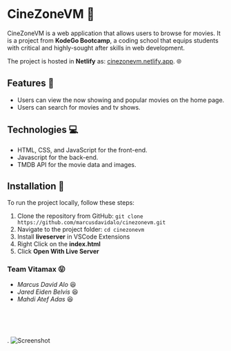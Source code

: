 # CineZoneVM :movie_camera:

CineZoneVM is a web application that allows users to browse for movies. It is a project from **KodeGo Bootcamp**, a coding school that equips students with critical and highly-sought after skills in web development.

The project is hosted in **Netlify** as: [cinezonevm.netlify.app](https://cinezonevm.netlify.app/). :globe_with_meridians:

## Features :page_with_curl:

- Users can view the now showing and popular movies on the home page.
- Users can search for movies and tv shows.

## Technologies :computer:

- HTML, CSS, and JavaScript for the front-end.
- Javascript for the back-end.
- TMDB API for the movie data and images.

## Installation :arrow_down_small:

To run the project locally, follow these steps:

1. Clone the repository from GitHub: `git clone https://github.com/marcusdavidalo/cinezonevm.git`
2. Navigate to the project folder: `cd cinezonevm`
3. Install **liveserver** in VSCode Extensions
4. Right Click on the **index.html**
5. Click **Open With Live Server**

### Team Vitamax :stuck_out_tongue_closed_eyes:

- _Marcus David Alo_ :satisfied:
- _Jared Eiden Belvis_ :satisfied:
- _Mahdi Atef Adas_ :satisfied:
  
<br>
<br>
<br>
 
. 
![Screenshot](./images/zoon.png)

